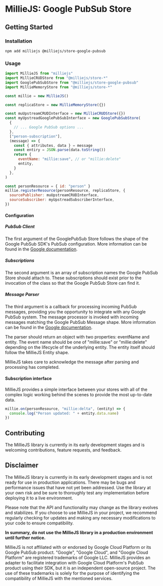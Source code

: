 # MillieJS: Google PubSub Store

## Getting Started

### Installation

```
npm add milliejs @milliejs/store-google-pubsub
```

### Usage

```js
import MillieJS from "milliejs"
import MillieCRUDStore from "@milliejs/store-*"
import GooglePubSubStore from "@milliejs/store-google-pubsub"
import MillieMemoryStore from "@milliejs/store-*"

const millie = new MillieJS()

const replicaStore = new MillieMemoryStore({})

const muUpstreamCRUDInterface = new MillieCRUDStore({})
const myUpstreadGooglePubSubInterface = new GooglePubSubStore(
  {
    // ... Google PubSub options ...
  },
  ["person-subscription"],
  (message) => {
    const { attributes, data } = message
    const entiry = JSON.parse(data.toString())
    return {
      eventName: "millie:save", // or "millie:delete"
      entity,
    }
  },
)

const personResource = { id: "person" }
millie.registerResource(personResource, replicaStore, {
  sourcePublisher: muUpstreamCRUDInterface,
  sourceSubscriber: myUpstreadSubscriberInterface,
})
```

#### Configuration

##### PubSub Client

The first argument of the GooglePubSub Store follows the shape of the Google
PubSub SDK's PubSub configuration. More information can be found in the
[Google documentation](https://cloud.google.com/nodejs/docs/reference/pubsub/latest/pubsub/pubsub).

##### Subscriptions

The second argument is an array of subscription names the Google PubSub Store
should attach to. These subscriptions should exist prior to the invocation
of the class so that the Google PubSub Store can find it.

##### Message Parser

The third argument is a callback for processing incoming PubSub messages,
providing you the opportunity to integrate with any Google PubSub system.
The message processor is invoked with incoming messages matching the
Google PubSub Message shape. More information can be found in the [Google documentation](https://cloud.google.com/nodejs/docs/reference/pubsub/latest/pubsub/message).

The parser should return an object with two properties: eventName and entity.
The event name should be one of "millie:save" or "millie:delete" depending on
the lifecycle of the underlying entity. The entity itself should follow the
MillieJS Entity shape.

MillieJS takes care to acknowledge the message after parsing and processing
has completed.

#### Subscription interface

MillieJS provides a simple interface between your stores with all of the
complex logic working behind the scenes to provide the most up-to-date data.

```js
millie.on(personResource, "millie:delta", (entity) => {
  console.log("Person updated: " + entity.data.name)
})
```

## Contributing

The MillieJS library is currently in its early development stages and is
welcoming contributions, feature requests, and feedback.

## Disclaimer

The MillieJS library is currently in its early development stages and is not
ready for use in production applications. There may be bugs and performance
issues that have not yet been addressed. Use the library at your own risk and
be sure to thoroughly test any implementation before deploying it to a live
environment.

Please note that the API and functionality may change as the library evolves
and stabilizes. If you choose to use MillieJS in your project, we recommend
regularly checking for updates and making any necessary modifications to your
code to ensure compatibility.

**In summary, do not use the MillieJS library in a production environment until
further notice.**

MillieJS is not affiliated with or endorsed by Google Cloud Platform or its
Google PubSub product. "Google", "Google Cloud", and "Google Cloud Platform"
are registered trademarks of Google LLC. MillieJS provides an adapter to
facilitate integration with Google Cloud Platform's PubSub product using their
SDK, but it is an independent open-source project. The use of these trademarks
is solely for the purpose of identifying the compatibility of MillieJS with the
mentioned services.
